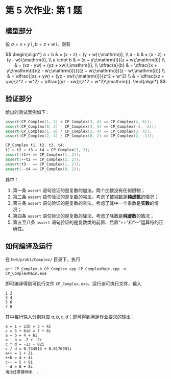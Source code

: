 # 第 5 次作业: 第 1 题

## 模型部分

设 $a = x + y\;\mathrm{i}\,,b = z + w\;\mathrm{i}$，则有

$$
\begin{align*}
a + b & = (x + z) + (y + w)\;\mathrm{i}, \\
a - b & = (x - z) + (y - w)\;\mathrm{i}, \\
a \cdot b & = (x + y\;\mathrm{i})(z + w\;\mathrm{i}) \\
& = (xz - yw) + (yz + xw)\;\mathrm{i}, \\
\dfrac{a}{b} & = \dfrac{(x + y\;\mathrm{i})(z - w\;\mathrm{i})}{(z + w\;\mathrm{i})(z - w\;\mathrm{i})} \\
& = \dfrac{(xz + yw) + (yz - xw)\;\mathrm{i}}{z^2 + w^2} \\
& = \dfrac{xz + yw}{z^2 + w^2} + \dfrac{(yz - xw)}{z^2 + w^2}\;\mathrm{i}.
\end{align*}
$$

## 验证部分

给出的测试案例如下：

```c++
assert(CP_Complex(1, 2) + CP_Complex(3, 4) == CP_Complex(4, 6));
assert(CP_Complex(0, 2) - CP_Complex(3, 4) == CP_Complex(-3, -2));
assert(CP_Complex(1, 0) * CP_Complex(3, 4) == CP_Complex(3, 4));
assert(CP_Complex(2, 4) / CP_Complex(0, 2) == CP_Complex(2, -1));

CP_Complex t1, t2, t3, t4;
t1 = t2 = t3 = t4 = CP_Complex(1, 2);
assert(t1++ == CP_Complex(1, 2));
assert(++t2 == CP_Complex(2, 2));
assert(t3-- == CP_Complex(1, 2));
assert(--t4 == CP_Complex(0, 2));
```

其中：

1. 第一条 `assert` 语句验证的是复数的加法，两个加数没有任何限制；
2. 第二条 `assert` 语句验证的是复数的减法，考虑了被减数是**纯虚数**的情况；
3. 第三条 `assert` 语句验证的是复数的乘法，考虑了其中一个乘数是**实数**的情况；
4. 第四条 `assert` 语句验证的是复数的除法，考虑了除数是**纯虚数**的情况；
5. 第五至八条 `assert` 语句验证的是复数类的前置、后置“++”和“--”运算符的正确性。


## 如何编译及运行

在 `hw5/prob1/Complex/` 目录下，执行

```
g++ CP_Complex.h CP_Complex.cpp CP_ComplexMain.cpp -o CP_ComplexMain.exe
```

即可编译得到可执行文件 `CP_Complex.exe`。运行该可执行文件，输入

```
1 2
3 4
5 6
7 8
```

其中每行输入分别对应 $a, b, c, d$；即可得到满足作业要求的输出：

```
a = 1 + 2ib = 3 + 4i
c = 5 + 6id = 7 + 8i
a + b = 4 + 6i
a - b = -2 + -2i
c * d = -13 + 82i
c / d = 0.734513 + 0.0176991i
a++ = 1 + 2i
++b = 4 + 4i
c-- = 5 + 6i
--d = 6 + 8i
请按任意键继续. . . 
```
